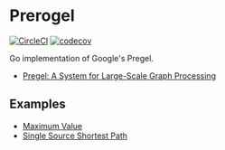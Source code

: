 Prerogel
====

[![CircleCI](https://circleci.com/gh/rerorero/prerogel.svg?style=svg)](https://circleci.com/gh/rerorero/prerogel)
[![codecov](https://codecov.io/gh/rerorero/prerogel/branch/master/graph/badge.svg)](https://codecov.io/gh/rerorero/prerogel)

Go implementation of Google's Pregel.
- [Pregel: A System for Large-Scale Graph Processing](https://kowshik.github.io/JPregel/pregel_paper.pdf)


## Examples

- [Maximum Value](/examples/maximum)
- [Single Source Shortest Path](/examples/sssp)
